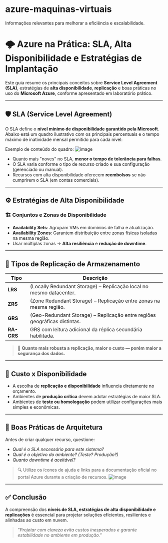 # azure-maquinas-virtuais
Informações relevantes para melhorar a eficiência e escalabilidade.

# 🌩️ Azure na Prática: SLA, Alta Disponibilidade e Estratégias de Implantação

Este guia resume os principais conceitos sobre **Service Level Agreement (SLA)**, estratégias de **alta disponibilidade**, **replicação** e boas práticas no uso do **Microsoft Azure**, conforme apresentado em laboratório prático.

---

## 🛡️ SLA (Service Level Agreement)

O SLA define o **nível mínimo de disponibilidade garantido pela Microsoft**. Abaixo está um quadro ilustrativo com os principais percentuais e o tempo máximo de inatividade mensal permitido para cada nível:

Exemplo de conteúdo do quadro:
![image](https://github.com/user-attachments/assets/bfe00d32-3758-4d90-bb03-65a4da5a6d90)

- Quanto mais "noves" no SLA, **menor o tempo de tolerância para falhas**.
- O SLA varia conforme o tipo de recurso criado e sua configuração (gerenciado ou manual).
- Recursos com alta disponibilidade oferecem **reembolsos** se não cumprirem o SLA (em contas comerciais).

---

## ⚙️ Estratégias de Alta Disponibilidade

### 🏗️ Conjuntos e Zonas de Disponibilidade

- **Availability Sets**: Agrupam VMs em domínios de falha e atualização.
- **Availability Zones**: Garantem distribuição entre zonas físicas isoladas na mesma região.
- Usar múltiplas zonas → **Alta resiliência** e **redução de downtime**.

---

## 💾 Tipos de Replicação de Armazenamento

| Tipo   | Descrição |
|--------|-----------|
| **LRS** | (Locally Redundant Storage) – Replicação local no mesmo datacenter. |
| **ZRS** | (Zone Redundant Storage) – Replicação entre zonas na mesma região. |
| **GRS** | (Geo-Redundant Storage) – Replicação entre regiões geográficas distintas. |
| **RA-GRS** | GRS com leitura adicional da réplica secundária habilitada. |

> 📌 **Quanto mais robusta a replicação, maior o custo — porém maior a segurança dos dados.**

---

## 💸 Custo x Disponibilidade

- A escolha de **replicação e disponibilidade** influencia diretamente no orçamento.
- Ambientes de **produção crítica** devem adotar estratégias de maior SLA.
- Ambientes de **teste ou homologação** podem utilizar configurações mais simples e econômicas.

---

## 🧠 Boas Práticas de Arquitetura

Antes de criar qualquer recurso, questione:

- _Qual é o SLA necessário para este sistema?_
- _Qual é o objetivo do ambiente? (Teste? Produção?)_
- _Quanto downtime é aceitável?_

> 🔍 Utilize os ícones de ajuda e links para a documentação oficial no portal Azure durante a criação de recursos.
> ![image](https://github.com/user-attachments/assets/9edea468-719b-419a-9835-af8f408649f0)


---

## ✅ Conclusão

A compreensão dos **níveis de SLA, estratégias de alta disponibilidade e replicações** é essencial para projetar soluções eficientes, resilientes e alinhadas ao custo em nuvem.

> _"Projetar com clareza evita custos inesperados e garante estabilidade no ambiente em produção."_


